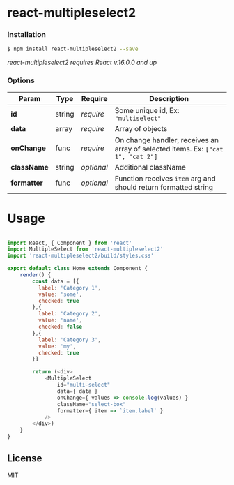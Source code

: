 react-multipleselect2
==============

### Installation
```sh
$ npm install react-multipleselect2 --save
```
*react-multipleselect2 requires React v.16.0.0 and up*

### Options

| Param | Type | Require | Description |
| ------ | ------ | ------ | ------ |
| **id** | string | *require* | Some unique id, Ex: `"multiselect"` |
| **data** | array | *require* | Array of objects |
| **onChange** | func | *require* | On change handler, receives an array of selected items. Ex: `["cat 1", "cat 2"]`
| **className** | string | *optional* | Additional className |
| **formatter** | func | *optional* | Function receives `item` arg and should return formatted string |

# Usage

```JavaScript

import React, { Component } from 'react'
import MultipleSelect from 'react-multipleselect2'
import 'react-multipleselect2/build/styles.css'

export default class Home extends Component {
    render() {
        const data = [{
          label: 'Category 1',
          value: 'some',
          checked: true
        },{
          label: 'Category 2',
          value: 'name',
          checked: false
        },{
          label: 'Category 3',
          value: 'my',
          checked: true
        }]

        return (<div>
            <MultipleSelect
                id="multi-select"
                data={ data }
                onChange={ values => console.log(values) }
                className="select-box"
                formatter={ item => `item.label` }
            />
        </div>)
    }
}

```

License
----

MIT